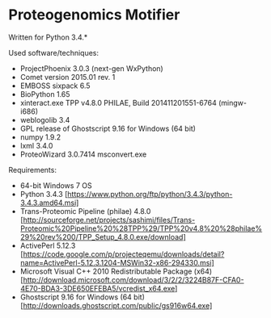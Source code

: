 # Proteogenomics Motifier
Written for Python 3.4.*

Used software/techniques:
- ProjectPhoenix 3.0.3 (next-gen WxPython)
- Comet version 2015.01 rev. 1
- EMBOSS sixpack 6.5
- BioPython 1.65
- xinteract.exe TPP v4.8.0 PHILAE, Build 201411201551-6764 (mingw-i686)
- weblogolib 3.4
- GPL release of Ghostscript 9.16 for Windows (64 bit)
- numpy 1.9.2
- lxml 3.4.0
- ProteoWizard 3.0.7414 msconvert.exe

Requirements:
- 64-bit Windows 7 OS
- Python 3.4.3 [https://www.python.org/ftp/python/3.4.3/python-3.4.3.amd64.msi]
- Trans-Proteomic Pipeline (philae) 4.8.0 [http://sourceforge.net/projects/sashimi/files/Trans-Proteomic%20Pipeline%20%28TPP%29/TPP%20v4.8%20%28philae%29%20rev%200/TPP_Setup_4.8.0.exe/download]
- ActivePerl 5.12.3 [https://code.google.com/p/projecteqemu/downloads/detail?name=ActivePerl-5.12.3.1204-MSWin32-x86-294330.msi]
- Microsoft Visual C++ 2010 Redistributable Package (x64) [http://download.microsoft.com/download/3/2/2/3224B87F-CFA0-4E70-BDA3-3DE650EFEBA5/vcredist_x64.exe]
- Ghostscript 9.16 for Windows (64 bit) [http://downloads.ghostscript.com/public/gs916w64.exe]